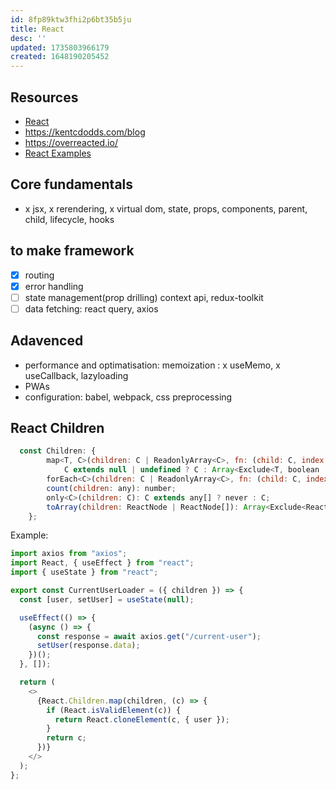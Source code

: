 ```yaml
---
id: 8fp89ktw3fhi2p6bt35b5ju
title: React
desc: ''
updated: 1735803966179
created: 1648190205452
---
```


## Resources

- [React](https://sapient.udemy.com/course/complete-react-developer-zero-to-mastery/)
- https://kentcdodds.com/blog
- https://overreacted.io/
- [React Examples](https://reactjsexample.com/)

## Core fundamentals
- x jsx, x rerendering, x virtual dom, state, props, components, parent, child, lifecycle, hooks 
## to make framework
- [x] routing
- [x] error handling
- [ ] state management(prop drilling) context api, redux-toolkit
- [ ] data fetching: react query, axios

## Adavenced
- performance and optimatisation: memoization : x useMemo, x useCallback, lazyloading
- PWAs
- configuration: babel, webpack, css preprocessing

## React Children

```jsx
  const Children: {
        map<T, C>(children: C | ReadonlyArray<C>, fn: (child: C, index: number) => T):
            C extends null | undefined ? C : Array<Exclude<T, boolean | null | undefined>>;
        forEach<C>(children: C | ReadonlyArray<C>, fn: (child: C, index: number) => void): void;
        count(children: any): number;
        only<C>(children: C): C extends any[] ? never : C;
        toArray(children: ReactNode | ReactNode[]): Array<Exclude<ReactNode, boolean | null | undefined>>;
    };
```

Example:
```js
import axios from "axios";
import React, { useEffect } from "react";
import { useState } from "react";

export const CurrentUserLoader = ({ children }) => {
  const [user, setUser] = useState(null);

  useEffect(() => {
    (async () => {
      const response = await axios.get("/current-user");
      setUser(response.data);
    })();
  }, []);

  return (
    <>
      {React.Children.map(children, (c) => {
        if (React.isValidElement(c)) {
          return React.cloneElement(c, { user });
        }
        return c;
      })}
    </>
  );
};

```